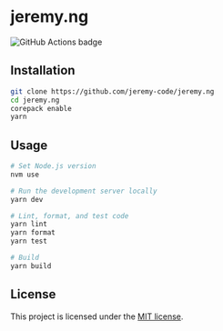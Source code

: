 # jeremy.ng

![GitHub Actions badge](https://github.com/jeremy-code/jeremy.ng/actions/workflows/ci.yml/badge.svg)

## Installation

```bash
git clone https://github.com/jeremy-code/jeremy.ng
cd jeremy.ng
corepack enable
yarn
```

## Usage

```bash
# Set Node.js version
nvm use

# Run the development server locally
yarn dev

# Lint, format, and test code
yarn lint
yarn format
yarn test

# Build
yarn build
```

## License

This project is licensed under the [MIT license](LICENSE).
